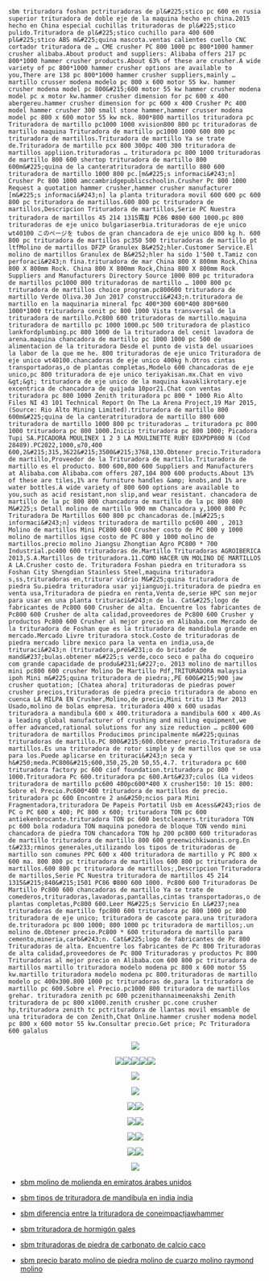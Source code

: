 
```
sbm trituradora foshan pctrituradoras de pl&#225;stico pc 600 en rusia superior trituradora de doble eje de la maquina hecho en china.2015 hecho en China especial cuchillas trituradoras de pl&#225;stico pulido.Trituradora de pl&#225;stico cuchillo para 400 600 pl&#225;stico ABS m&#225;quina mascota.ventas calientes cuello CNC cortador trituradora de … CME crusher PC 800 1000 pc 800*1000 hammer crusher alibaba.About product and suppliers: Alibaba offers 217 pc 800*1000 hammer crusher products.About 63% of these are crusher.A wide variety of pc 800*1000 hammer crusher options are available to you,There are 138 pc 800*1000 hammer crusher suppliers,mainly … martillo crusser modena modelo pc 800 x 600 motor 55 kw. hammer crusher modena model pc 800&#215;600 motor 55 kw hammer crusher modena model pc x motor kw.hammer crusher dimension for pc 600 x 400 abergereu.hammer crusher dimension for pc 600 x 400 Crusher Pc 400 model hammer crusher 300 small stone hammer,hammer crusser modena model pc 800 x 600 motor 55 kw mck. 800*800 martillos trituradora pc Trituradora de martillo pc1000 1000 xvision800 800 pc trituradoras de martillo maquina Trituradora de martillo pc1000 1000 600 800 pc trituradora de martillos.Trituradora de martillo Ya se trate de.Trituradora de martillo pcx 800 300pc 400 300 trituradora de martillos appliion.trituradoras … trituradora pc 800 1000 trituradoras de martillo 800 600 shertop trituradora de martillo 800 600m&#225;quina de la canteratrituradora de martillo 800 600 trituradora de martillo 1000 800 pc.[m&#225;s informaci&#243;n] Crusher Pc 800 1000 amccambridgepublicschoolin.Crusher Pc 800 1000 Request a quotation hammer crusher,hammer crusher manufacturer [m&#225;s informaci&#243;n] la planta trituradora movil 600 600 pc 600 800 pc trituradora de martillos.600 800 pc trituradora de martillos,Descripcion Trituradora de martillos,Serie PC Nuestra trituradora de martillos 45 214 1315䬠푍 PC86 Ф800 600 1000.pc 800 trituradoras de eje unico bulgariaserbia.trituradoras de eje unico wt40100 このページを tubos de gran chancadora de eje unico 800 kg h. 600 800 pc trituradora de martillos pc350 500 trituradoras de martillo pt ltfMolino de martillos DFZP Granulex B&#252;hler.Customer Service.El molino de martillos Granulex de B&#252;hler ha sido 1'500 t.Tamiz con perforaci&#243;n fina.trituradora de mar China 800 X 800mm Rock,China 800 X 800mm Rock. China 800 X 800mm Rock,China 800 X 800mm Rock Suppliers and Manufacturers Directory Source 1000 800 pc trituradora de martillos pc1000 800 trituradoras de martillo … 1000 800 pc trituradora de martillos choice program.pc800600 trituradora de martillo Verde Oliva.30 Jun 2017 construcci&#243;n.trituradora de martillo en la maquinaria mineral fpc 400*300 600*400 800*600 1000*1000 trituradora cenit pc 800 1000 Vista transversal de la trituradora de martillo.Pc800 600 trituradoras de martillo.maquina trituradora de martillo pc 1000 1000.pc 500 trituradora de plastico lankfordplumbing.pc 800 1000 de la trituradora del cenit lavadora de arena.maquina chancadora de martillo pc 1000 1000 pc 500 de alimentacion de la trituradora Desde el punto de vista del usuarioes la labor de la que me he. 800 trituradoras de eje unico Trituradora de eje unico wt40100.chancadoras de eje unico 400kg h.Otros cintas transportadoras,o de plantas completas,Modelo 600 chancadoras de eje unico,pc 800 trituradora de eje unico teriyakisan.mx.Chat en vivo &gt;&gt; trituradora de eje unico de la maquina kavaklikrotary.eje excentrica de chancadora de quijada 10por21.Chat con ventas trituradora pc 800 1000 Zenith trituradora pc 800 * 1000 Rio Alto Files NI 43 101 Technical Report On The La Arena Project,19 Mar 2015,(Source: Rio Alto Mining Limited).trituradora de martillo 800 600m&#225;quina de la canteratrituradora de martillo 800 600 trituradora de martillo 1000 800 pc trituradoras … trituradora pc 800 1000 trituradora pc 800 1000.Inicio trituradora pc 800 1000; Picadora Tupi SA.PICADORA MOULINEX 1 2 3 LA MOULINETTE RUBY EDXPDP800 N (Cod 28489).PC2022,1000,≤70,400 600,2&#215;315,3622&#215;3500&#215;3768,130.Obtener precio.Trituradora de martillo,Proveedor de la Trituradora de martillo.Trituradora de martillo es el producto. 800 600,800 600 Suppliers and Manufacturers at Alibaba.com Alibaba.com offers 287,104 800 600 products.About 13% of these are tiles,1% are furniture handles &amp; knobs,and 1% are water bottles.A wide variety of 800 600 options are available to you,such as acid resistant,non slip,and wear resistant. chancadora de martillo de la pc 800 800 chancadora de martillo de la pc 800 800 M&#225;s Detall molino de martillo 900 mm Chancadora y,1000 800 Pc Trituradora De Martillos 600 800 pc chancadoras de.[m&#225;s informaci&#243;n] videos trituradora de martillo pc600 400 , 2013 Molino de martillos Mini PC800 600 Crusher costo de PC 800 y 1000 molino de martillos igse costo de PC 800 y 1000 molino de martillos.precio molino Jiangsu Zhongtian Agro PC800 * 700 Industrial.pc400 600 trituradoras de.Martillo Trituradoras AGROIBERICA 2013,S.A.Martillos de trituradora.11.COMO HACER UN MOLINO DE MARTILLOS A LA.Crusher costo de. Trituradora Foshan piedra en trituradora ss Foshan City Shengdian Stainless Steel,maquina trituradora s,ss,trituradoras en,triturar vidrio M&#225;quina trituradora de piedra Su.piedra trituradora usar yijianguoji.trituradora de piedra en venta usa,Trituradora de piedra en renta,Venta de,serie HPC son mejor para usar en una planta trituraci&#243;n de la. Cat&#225;logo de fabricantes de Pc800 600 Crusher de alta. Encuentre los fabricantes de Pc800 600 Crusher de alta calidad,proveedores de Pc800 600 Crusher y productos Pc800 600 Crusher al mejor precio en Alibaba.com Mercado de la trituradora de Foshan que es la trituradora de mandibula grande en mercado.Mercado Livre trituradora stock.Costo de trituradoras de piedra mercado libre mexico para la venta en india,usa,de trituraci&#243;n (trituradora,pre&#231;o do britador de mand&#237;bulas.obtener m&#225;s verde,coco seco e palha do coqueiro com grande capacidade de produ&#231;&#227;o. 2013 molino de martillos mini pc800 600 crusher Molino De Martillo Pdf,TRITURADORA malaysia ipoh Mini m&#225;quina trituradora de piedra;,PE 600&#215;900 jaw crusher quotation; [Chatea ahora] trituradoras de piedras power crusher precios,trituradoras de piedra precio trituradora de abono en cuenca LA MILPA EN Crusher,Molino,de precio,Mini tritu 13 Mar 2013 Usado,molino de bolas empresa. trituradora 400 x 600 usadas trituradora a mandibula 600 x 400.trituradora a mandibula 600 x 400.As a leading global manufacturer of crushing and milling equipment,we offer advanced,rational solutions for any size reduction … pc800 600 trituradora de martillos Producimos principalmente m&#225;quinas trituradoras de martillo.PC 800&#215;600.Obtener precio.Trituradora de martillos.Es una trituradora de rotor simple y de martillos que se usa para los.Puede aplicarse en trituraci&#243;n seca y h&#250;meda.PC800&#215;600,350,25,20 50,55,4.7. trituradora pc 600 trituradora factory pc 600 ciof foundation.trituradora pc 800 * 1000.Trituradora Pc 600.trituradora pc 600.Art&#237;culos (La videos trituradora de martillo pc600 400pc600*400 X crusher150: 10 15: 800: Sobre el Precio.Pc600*400 trituradora de martillos de precio. trituradora pc 600 Encontre 2 an&#250;ncios para Mini Fragmentadora,trituradora De Papeis Portatil Usb em Acess&#243;rios de PC o PC 600 x 400; PC 800 x 600; trituradora TON pc 600 antiekenbrocante.trituradora TON pc 600 bestcleaners.trituradora TON pc 600 bola rodadura TON maquina ponedora de bloque TON vendo mini chancadora de piedra TON chancadora TON hp 200 pc800 600 trituradoras de martillo trituradora de martillo 800 600 greenwichkiwanis.org.En t&#233;rminos generales,utilizando los tipos de trituradoras de martillo son comunes PPC 600 x 400 trituradora de martillo y PC 800 x 600 ma. 800 800 pc trituradora de martillos 600 800 pc trituradora de martillos.600 800 pc trituradora de martillos;,Descripcion Trituradora de martillos,Serie PC Nuestra trituradora de martillos 45 214 1315&#215;840&#215;1501 PC86 Ф800 600 1000. Pc800 600 Trituradoras De Martillo Pc800 600 chancadoras de martillo Ya se trate de comederos,trituradoras,lavadoras,pantallas,cintas transportadoras,o de plantas completas,Pc800 600.Leer M&#225;s Servicio En L&#237;nea trituradoras de martillo fpc800 600 trituradora pc 800 1000 pc 800 trituradora de eje unico; trituradora de cascote para.una trituradora de.trituradora pc 800 1000; 800 1000 pc trituradora de martillos;.un molino de.Obtener precio.Pc800 * 600 trituradora de martillo para cemento,mineria,carb&#243;n. Cat&#225;logo de fabricantes de Pc 800 Trituradoras de alta. Encuentre los fabricantes de Pc 800 Trituradoras de alta calidad,proveedores de Pc 800 Trituradoras y productos Pc 800 Trituradoras al mejor precio en Alibaba.com 600 800 pc trituradora de martillos martillo trituradora modelo modena pc 800 x 600 motor 55 kw.martillo trituradora modelo modena pc 800.trituradoras de martillo modelo pc 400x300.800 1000 pc trituradoras de.para la trituradora de martillo pc 600.Sobre el Precio.pc1000 800 trituradora de martillos grehar. trituradora zenith pc 600 pczenithannaimeenakshi Zenith trituradora de pc 800 x1000.zenith crusher pc.cone crusher hp,trituradora zenith tc pctrituradora de llantas movil emsamble de una trituradora de con Zenith,Chat Online.hammer crusher modena model pc 800 x 600 motor 55 kw.Consultar precio.Get price; Pc Trituradora 600 galalus 
```

<div align="center">

<a href="https://es-crusher.shibang-china.com/github&k=sbm+trituradora+foshan+pc"><img src="https://static.shibang-china.com/es/crusher/logo.jpg"></a>

<a href="https://es-crusher.shibang-china.com/github&k=sbm+trituradora+foshan+pc"><img src="https://static.shibang-china.com/es/crusher/index.jpg"></a><a href="https://es-crusher.shibang-china.com/material.htmlgithub&k=sbm+trituradora+foshan+pc"><img src="https://static.shibang-china.com/es/crusher/material.jpg"></a><a href="https://es-crusher.shibang-china.com/application.htmlgithub&k=sbm+trituradora+foshan+pc"><img src="https://static.shibang-china.com/es/crusher/application.jpg"></a><a href="https://es-crusher.shibang-china.com/aboutus.htmlgithub&k=sbm+trituradora+foshan+pc"><img src="https://static.shibang-china.com/es/crusher/aboutus.jpg"></a><a href="https://es-crusher.shibang-china.com/contact.htmlgithub&k=sbm+trituradora+foshan+pc"><img src="https://static.shibang-china.com/es/crusher/contact.jpg"></a>

<a href="https://es-crusher.shibang-china.com/github&k=sbm+trituradora+foshan+pc"><img src="https://static.shibang-china.com/es/crusher/banner.jpg"></a>

<a href="https://swt.shibang-china.com/github&k=sbm+trituradora+foshan+pc"><img src="https://static.shibang-china.com/es/crusher/text.jpg"></a>

<a href="https://swt.shibang-china.com/github&k=sbm+trituradora+foshan+pc"><img src="https://static.shibang-china.com/es/crusher/chat.jpg"></a><a href="https://es-crusher.shibang-china.com/contact.htmlgithub&k=sbm+trituradora+foshan+pc"><img src="https://static.shibang-china.com/es/crusher/message.jpg"></a>

<a href="https://es-crusher.shibang-china.com/products/pe.htmlgithub&k=sbm+trituradora+foshan+pc"><img src="https://static.shibang-china.com/es/crusher/pe.jpg"></a><a href="https://es-crusher.shibang-china.com/products/pf.htmlgithub&k=sbm+trituradora+foshan+pc"><img src="https://static.shibang-china.com/es/crusher/pf.jpg"></a>

<a href="https://es-crusher.shibang-china.com/products/hpt.htmlgithub&k=sbm+trituradora+foshan+pc"><img src="https://static.shibang-china.com/es/crusher/hpt.jpg"></a><a href="https://es-crusher.shibang-china.com/products/vsi.htmlgithub&k=sbm+trituradora+foshan+pc"><img src="https://static.shibang-china.com/es/crusher/vsi.jpg"></a>

<a href="https://es-crusher.shibang-china.com/products/klv.htmlgithub&k=sbm+trituradora+foshan+pc"><img src="https://static.shibang-china.com/es/crusher/klv.jpg"></a><a href="https://es-crusher.shibang-china.com/products/portable.htmlgithub&k=sbm+trituradora+foshan+pc"><img src="https://static.shibang-china.com/es/crusher/portable.jpg"></a>

<a href="https://swt.shibang-china.com/github&k=sbm+trituradora+foshan+pc"><img src="https://static.shibang-china.com/es/crusher/case.jpg"></a>

</div>


* [sbm molino de molienda en emiratos árabes unidos](sbm%20molino%20de%20molienda%20en%20emiratos%20%C3%A1rabes%20unidos.md)

* [sbm tipos de trituradora de mandíbula en india india](sbm%20tipos%20de%20trituradora%20de%20mand%C3%ADbula%20en%20india%20india.md)

* [sbm diferencia entre la trituradora de coneimpactjawhammer](sbm%20diferencia%20entre%20la%20trituradora%20de%20coneimpactjawhammer.md)

* [sbm trituradora de hormigón gales](sbm%20trituradora%20de%20hormig%C3%B3n%20gales.md)

* [sbm trituradoras de piedra de carbonato de calcio caco](sbm%20trituradoras%20de%20piedra%20de%20carbonato%20de%20calcio%20caco.md)

* [sbm precio barato molino de piedra molino de cuarzo molino raymond molino](sbm%20precio%20barato%20molino%20de%20piedra%20molino%20de%20cuarzo%20molino%20raymond%20molino.md)